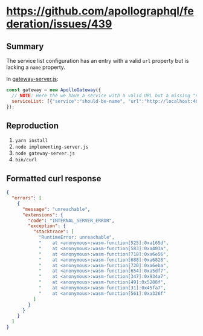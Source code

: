 # https://github.com/apollographql/federation/issues/439

## Summary

The service list configuration has an entry with a valid `url` property but is lacking a `name` property.

In [gateway-server.js](https://github.com/spencerarogers/apollo-federation-439-repro/blob/3b47015b063e04025f73c21818d91063d4c83525/gateway-server.js#L4):

```js
const gateway = new ApolloGateway({
  // NOTE: Here the we have a service with a valid URL but a missing "name" property.
  serviceList: [{"service":"should-be-name", "url":"http://localhost:4001/graphql"}]
});
```

## Reproduction

1. `yarn install`
2. `node implementing-server.js`
3. `node gateway-server.js`
4. `bin/curl`

## Formatted curl response

```json
{
  "errors": [
    {
      "message": "unreachable",
      "extensions": {
        "code": "INTERNAL_SERVER_ERROR",
        "exception": {
          "stacktrace": [
            "RuntimeError: unreachable",
            "    at <anonymous>:wasm-function[525]:0xa165d",
            "    at <anonymous>:wasm-function[583]:0xa403a",
            "    at <anonymous>:wasm-function[718]:0xa6e56",
            "    at <anonymous>:wasm-function[688]:0xa6828",
            "    at <anonymous>:wasm-function[720]:0xa6eba",
            "    at <anonymous>:wasm-function[654]:0xa5df7",
            "    at <anonymous>:wasm-function[347]:0x934a7",
            "    at <anonymous>:wasm-function[49]:0x5288f",
            "    at <anonymous>:wasm-function[31]:0x45fa7",
            "    at <anonymous>:wasm-function[561]:0xa326f"
          ]
        }
      }
    }
  ]
}
```
